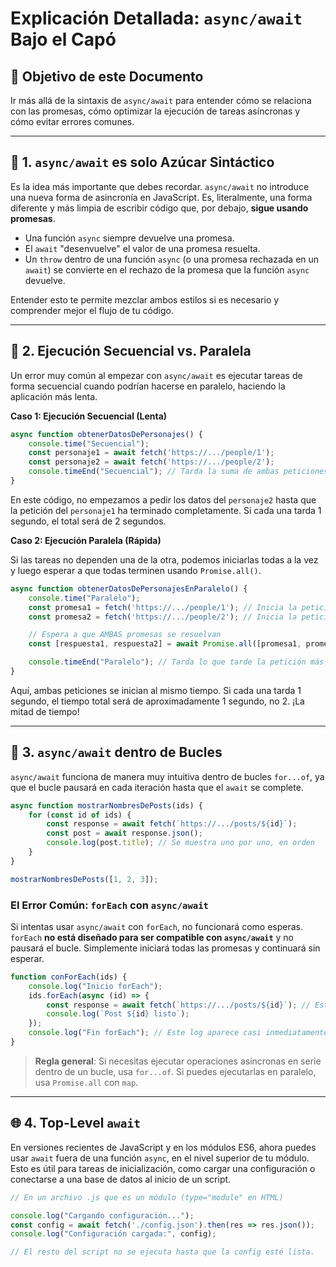 # Explicación Detallada: `async/await` Bajo el Capó

## 🎯 Objetivo de este Documento

Ir más allá de la sintaxis de `async/await` para entender cómo se relaciona con las promesas, cómo optimizar la ejecución de tareas asíncronas y cómo evitar errores comunes.

---

## 🍬 1. `async/await` es solo Azúcar Sintáctico

Es la idea más importante que debes recordar. `async/await` no introduce una nueva forma de asincronía en JavaScript. Es, literalmente, una forma diferente y más limpia de escribir código que, por debajo, **sigue usando promesas**.

- Una función `async` siempre devuelve una promesa.
- El `await` "desenvuelve" el valor de una promesa resuelta.
- Un `throw` dentro de una función `async` (o una promesa rechazada en un `await`) se convierte en el rechazo de la promesa que la función `async` devuelve.

Entender esto te permite mezclar ambos estilos si es necesario y comprender mejor el flujo de tu código.

---

## 🚀 2. Ejecución Secuencial vs. Paralela

Un error muy común al empezar con `async/await` es ejecutar tareas de forma secuencial cuando podrían hacerse en paralelo, haciendo la aplicación más lenta.

**Caso 1: Ejecución Secuencial (Lenta)**

```javascript
async function obtenerDatosDePersonajes() {
    console.time("Secuencial");
    const personaje1 = await fetch('https://.../people/1');
    const personaje2 = await fetch('https://.../people/2');
    console.timeEnd("Secuencial"); // Tarda la suma de ambas peticiones
}
```
En este código, no empezamos a pedir los datos del `personaje2` hasta que la petición del `personaje1` ha terminado completamente. Si cada una tarda 1 segundo, el total será de 2 segundos.

**Caso 2: Ejecución Paralela (Rápida)**

Si las tareas no dependen una de la otra, podemos iniciarlas todas a la vez y luego esperar a que todas terminen usando `Promise.all()`.

```javascript
async function obtenerDatosDePersonajesEnParalelo() {
    console.time("Paralelo");
    const promesa1 = fetch('https://.../people/1'); // Inicia la petición, no espera
    const promesa2 = fetch('https://.../people/2'); // Inicia la petición, no espera

    // Espera a que AMBAS promesas se resuelvan
    const [respuesta1, respuesta2] = await Promise.all([promesa1, promesa2]);

    console.timeEnd("Paralelo"); // Tarda lo que tarde la petición más lenta
}
```
Aquí, ambas peticiones se inician al mismo tiempo. Si cada una tarda 1 segundo, el tiempo total será de aproximadamente 1 segundo, no 2. ¡La mitad de tiempo!

---

## 🔄 3. `async/await` dentro de Bucles

`async/await` funciona de manera muy intuitiva dentro de bucles `for...of`, ya que el bucle pausará en cada iteración hasta que el `await` se complete.

```javascript
async function mostrarNombresDePosts(ids) {
    for (const id of ids) {
        const response = await fetch(`https://.../posts/${id}`);
        const post = await response.json();
        console.log(post.title); // Se muestra uno por uno, en orden
    }
}

mostrarNombresDePosts([1, 2, 3]);
```

### El Error Común: `forEach` con `async/await`

Si intentas usar `async/await` con `forEach`, no funcionará como esperas. `forEach` **no está diseñado para ser compatible con `async/await`** y no pausará el bucle. Simplemente iniciará todas las promesas y continuará sin esperar.

```javascript
function conForEach(ids) {
    console.log("Inicio forEach");
    ids.forEach(async (id) => {
        const response = await fetch(`https://.../posts/${id}`); // Esto no pausa el forEach
        console.log(`Post ${id} listo`);
    });
    console.log("Fin forEach"); // Este log aparece casi inmediatamente
}
```

> **Regla general**: Si necesitas ejecutar operaciones asíncronas en serie dentro de un bucle, usa `for...of`. Si puedes ejecutarlas en paralelo, usa `Promise.all` con `map`.

---

## 🌐 4. Top-Level `await`

En versiones recientes de JavaScript y en los módulos ES6, ahora puedes usar `await` fuera de una función `async`, en el nivel superior de tu módulo. Esto es útil para tareas de inicialización, como cargar una configuración o conectarse a una base de datos al inicio de un script.

```javascript
// En un archivo .js que es un módulo (type="module" en HTML)

console.log("Cargando configuración...");
const config = await fetch('./config.json').then(res => res.json());
console.log("Configuración cargada:", config);

// El resto del script no se ejecuta hasta que la config esté lista.
```
